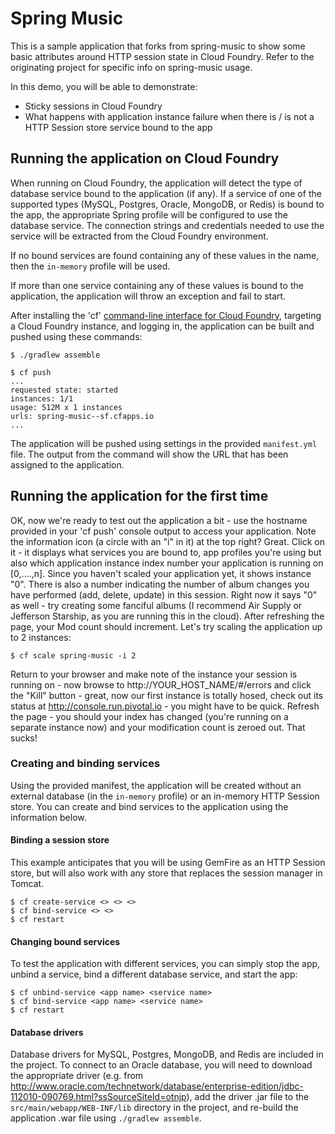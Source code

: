 Spring Music
============

This is a sample application that forks from spring-music to show some basic attributes around HTTP session state in Cloud Foundry. Refer to the originating project for specific info on spring-music usage.

In this demo, you will be able to demonstrate:
* Sticky sessions in Cloud Foundry
* What happens with application instance failure when there is / is not a HTTP Session store service bound to the app

## Running the application on Cloud Foundry

When running on Cloud Foundry, the application will detect the type of database service bound to the application
(if any). If a service of one of the supported types (MySQL, Postgres, Oracle, MongoDB, or Redis) is bound to the app, the
appropriate Spring profile will be configured to use the database service. The connection strings and credentials
needed to use the service will be extracted from the Cloud Foundry environment.

If no bound services are found containing any of these values in the name, then the `in-memory` profile will be used.

If more than one service containing any of these values is bound to the application, the application will throw an
exception and fail to start.

After installing the 'cf' [command-line interface for Cloud Foundry](http://docs.cloudfoundry.com/docs/using/managing-apps/cf/),
targeting a Cloud Foundry instance, and logging in, the application can be built and pushed using these commands:

~~~
$ ./gradlew assemble

$ cf push
...
requested state: started
instances: 1/1
usage: 512M x 1 instances
urls: spring-music--sf.cfapps.io
...
~~~

The application will be pushed using settings in the provided `manifest.yml` file. The output from the command will
show the URL that has been assigned to the application.

## Running the application for the first time

OK, now we're ready to test out the application a bit - use the hostname provided in your 'cf push' console output to access your application. Note the information icon (a circle with an "i" in it) at the top right? Great. Click on it - it displays what services you are bound to, app profiles you're using but also which application instance index number your application is running on [0,....,n]. Since you haven't scaled your application yet, it shows instance "0". There is also a number indicating the number of album changes you have performed (add, delete, update) in this session. Right now it says "0" as well - try creating some fanciful albums (I recommend Air Supply or Jefferson Starship, as you are running this in the cloud). After refreshing the page, your Mod count should increment.
Let's try scaling the application up to 2 instances:

~~~
$ cf scale spring-music -i 2
~~~

Return to your browser and make note of the instance your session is running on - now browse to http://YOUR_HOST_NAME/#/errors and click the "Kill" button - great, now our first instance is totally hosed, check out its status at http://console.run.pivotal.io - you might have to be quick. Refresh the page - you should your index has changed (you're running on a separate instance now) and your modification count is zeroed out. That sucks!

### Creating and binding services

Using the provided manifest, the application will be created without an external database (in the `in-memory` profile) or an in-memory HTTP Session store.
You can create and bind services to the application using the information below.

#### Binding a session store

This example anticipates that you will be using GemFire as an HTTP Session store, but will also work with any store that replaces the session manager in Tomcat.

~~~
$ cf create-service <> <> <>
$ cf bind-service <> <>
$ cf restart
~~~

#### Changing bound services

To test the application with different services, you can simply stop the app, unbind a service, bind a different
database service, and start the app:

~~~
$ cf unbind-service <app name> <service name>
$ cf bind-service <app name> <service name>
$ cf restart
~~~

#### Database drivers

Database drivers for MySQL, Postgres, MongoDB, and Redis are included in the project. To connect to an Oracle database,
you will need to download the appropriate driver (e.g. from http://www.oracle.com/technetwork/database/enterprise-edition/jdbc-112010-090769.html?ssSourceSiteId=otnjp),
add the driver .jar file to the `src/main/webapp/WEB-INF/lib` directory in the project, and re-build the
application .war file using `./gradlew assemble`.
